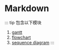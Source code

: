 # Markdown 

::: tip 包含以下模块
1. [gantt](./gantt.md)
2. [flowchart](./flowchart.md)
3. [sequence diagram](./sequence-diagram.md)
:::